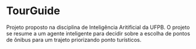 # TourGuide
Projeto proposto na disciplina de Inteligência Aritificial da UFPB. O projeto se resume a um agente inteligente para decidir sobre a escolha de pontos de ônibus para um trajeto priorizando ponto turísticos.
